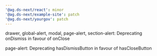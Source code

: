 ```yaml
---
'@ag.ds-next/react': minor
'@ag.ds-next/example-site': patch
'@ag.ds-next/yourgov': patch
---
```


drawer, global-alert, modal, page-alert, section-alert: Deprecating onDismiss in favour of onClose

page-alert: Deprecating hasDismissButton in favour of hasCloseButton
